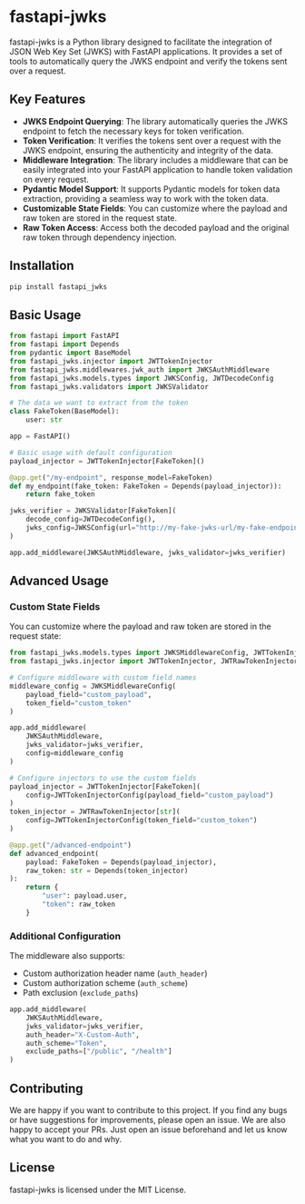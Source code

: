# fastapi-jwks

fastapi-jwks is a Python library designed to facilitate the integration of JSON Web Key Set (JWKS) with FastAPI applications. It provides a set of tools to automatically query the JWKS endpoint and verify the tokens sent over a request.

## Key Features

- **JWKS Endpoint Querying**: The library automatically queries the JWKS endpoint to fetch the necessary keys for token verification.
- **Token Verification**: It verifies the tokens sent over a request with the JWKS endpoint, ensuring the authenticity and integrity of the data.
- **Middleware Integration**: The library includes a middleware that can be easily integrated into your FastAPI application to handle token validation on every request.
- **Pydantic Model Support**: It supports Pydantic models for token data extraction, providing a seamless way to work with the token data.
- **Customizable State Fields**: You can customize where the payload and raw token are stored in the request state.
- **Raw Token Access**: Access both the decoded payload and the original raw token through dependency injection.

## Installation

```sh
pip install fastapi_jwks
```

## Basic Usage

```python
from fastapi import FastAPI
from fastapi import Depends
from pydantic import BaseModel
from fastapi_jwks.injector import JWTTokenInjector
from fastapi_jwks.middlewares.jwk_auth import JWKSAuthMiddleware
from fastapi_jwks.models.types import JWKSConfig, JWTDecodeConfig
from fastapi_jwks.validators import JWKSValidator

# The data we want to extract from the token
class FakeToken(BaseModel):
    user: str

app = FastAPI()

# Basic usage with default configuration
payload_injector = JWTTokenInjector[FakeToken]()

@app.get("/my-endpoint", response_model=FakeToken)
def my_endpoint(fake_token: FakeToken = Depends(payload_injector)):
    return fake_token

jwks_verifier = JWKSValidator[FakeToken](
    decode_config=JWTDecodeConfig(),
    jwks_config=JWKSConfig(url="http://my-fake-jwks-url/my-fake-endpoint"),
)

app.add_middleware(JWKSAuthMiddleware, jwks_validator=jwks_verifier)
```

## Advanced Usage

### Custom State Fields

You can customize where the payload and raw token are stored in the request state:

```python
from fastapi_jwks.models.types import JWKSMiddlewareConfig, JWTTokenInjectorConfig
from fastapi_jwks.injector import JWTTokenInjector, JWTRawTokenInjector

# Configure middleware with custom field names
middleware_config = JWKSMiddlewareConfig(
    payload_field="custom_payload",
    token_field="custom_token"
)

app.add_middleware(
    JWKSAuthMiddleware,
    jwks_validator=jwks_verifier,
    config=middleware_config
)

# Configure injectors to use the custom fields
payload_injector = JWTTokenInjector[FakeToken](
    config=JWTTokenInjectorConfig(payload_field="custom_payload")
)
token_injector = JWTRawTokenInjector[str](
    config=JWTTokenInjectorConfig(token_field="custom_token")
)

@app.get("/advanced-endpoint")
def advanced_endpoint(
    payload: FakeToken = Depends(payload_injector),
    raw_token: str = Depends(token_injector)
):
    return {
        "user": payload.user,
        "token": raw_token
    }
```

### Additional Configuration

The middleware also supports:
- Custom authorization header name (`auth_header`)
- Custom authorization scheme (`auth_scheme`)
- Path exclusion (`exclude_paths`)

```python
app.add_middleware(
    JWKSAuthMiddleware,
    jwks_validator=jwks_verifier,
    auth_header="X-Custom-Auth",
    auth_scheme="Token",
    exclude_paths=["/public", "/health"]
)
```

## Contributing

We are happy if you want to contribute to this project. If you find any bugs or have suggestions for improvements, please open an issue. We are also happy to accept your PRs. Just open an issue beforehand and let us know what you want to do and why.

## License

fastapi-jwks is licensed under the MIT License.
